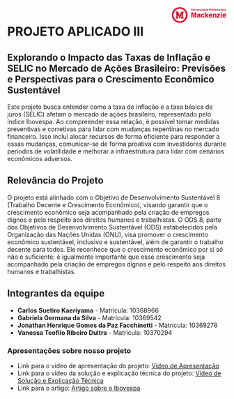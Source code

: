 <img src="https://github.com/Rogerio-mack/GCF/raw/main/GCF_files/Mackenzie.jpg" width="25%" align="right"/>

# PROJETO APLICADO III

## Explorando o Impacto das Taxas de Inflação e SELIC no Mercado de Ações Brasileiro: Previsões e Perspectivas para o Crescimento Econômico Sustentável

Este projeto busca entender como a taxa de inflação e a taxa básica de juros (SELIC) afetam o mercado de ações brasileiro, representado pelo índice Ibovespa. Ao compreender essa relação, é possível tomar medidas preventivas e corretivas para lidar com mudanças repentinas no mercado financeiro. Isso inclui alocar recursos de forma eficiente para responder a essas mudanças, comunicar-se de forma proativa com investidores durante períodos de volatilidade e melhorar a infraestrutura para lidar com cenários econômicos adversos. 

## Relevância do Projeto

O projeto está alinhado com o Objetivo de Desenvolvimento Sustentável 8 (Trabalho Decente e Crescimento Econômico), visando garantir que o crescimento econômico seja acompanhado pela criação de empregos dignos e pelo respeito aos direitos humanos e trabalhistas. O ODS 8, parte dos Objetivos de Desenvolvimento Sustentável (ODS) estabelecidos pela Organização das Nações Unidas (ONU), visa promover o crescimento econômico sustentável, inclusivo e sustentável, além de garantir o trabalho decente para todos. Ele reconhece que o crescimento econômico por si só não é suficiente; é igualmente importante que esse crescimento seja acompanhado pela criação de empregos dignos e pelo respeito aos direitos humanos e trabalhistas.

## Integrantes da equipe

- **Carlos Suetiro Kaeriyama** - Matrícula: 10368966
- **Gabriela Germana da Silva** - Matrícula: 10369542
- **Jonathan Henrique Gomes da Paz Facchinetti** - Matrícula: 10369278
- **Vanessa Teofilo Ribeiro Dultra** - Matrícula: 10370294

### Apresentações sobre nosso projeto

- Link para o vídeo de apresentação do projeto: [Vídeo de Apresentação](https://www.youtube.com/watch?v=8upwlok2nRQ&t=100s)
- Link para o vídeo da solução e explicação técnica do projeto: [Vídeo de Solução e Explicação Técnica](https://youtu.be/Gaz_CAyjGx0)
- Link para o artigo: [Artigo sobre o Ibovespa](https://github.com/10368966/projeto-aplicado/blob/master/Arquivos%20desenvolvidos/Artigo_Ibovespa.pdf)
